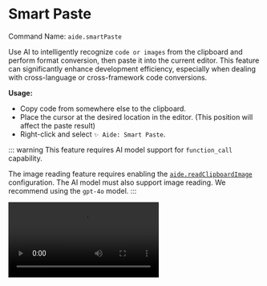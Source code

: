 # Smart Paste

Command Name: `aide.smartPaste`

Use AI to intelligently recognize `code or images` from the clipboard and perform format conversion, then paste it into the current editor. This feature can significantly enhance development efficiency, especially when dealing with cross-language or cross-framework code conversions.

**Usage:**

- Copy code from somewhere else to the clipboard.
- Place the cursor at the desired location in the editor. (This position will affect the paste result)
- Right-click and select `✨ Aide: Smart Paste`.

::: warning
This feature requires AI model support for `function_call` capability.

The image reading feature requires enabling the [`aide.readClipboardImage`](../configuration/read-clipboard-image.md) configuration. The AI model must also support image reading. We recommend using the `gpt-4o` model.
:::

<Video src="/videos/aide-smart-paste.mp4"/>

::: tip

`Aide` will intelligently interpret your intention, automatically recognizing and converting the content without additional configuration. For example:

- If you copy a design screenshot and paste it into `vue/react/flutter` code, `Aide` will automatically convert it into the corresponding `UI` code. (This feature requires enabling the [`aide.readClipboardImage`](../configuration/read-clipboard-image.md) configuration)

- If you copy a database design diagram and paste it into an `SQL` file, `Aide` will automatically convert it into the corresponding `SQL` code.

- If you copy a `JSON` and paste it into a `TypeScript` file, `Aide` will automatically convert it into a `TypeScript` type definition.

- If you copy some `Tailwind CSS` code and paste it into a `Flutter Dart` file, it will automatically convert it into a `Flutter Widget`.

- You can also copy a `Python` function and paste it into a `Rust` file, and `Aide` will automatically convert it into a `Rust` function.

Of course, its functionalities are not limited to these examples. Feel free to explore more use cases.

:::

**Examples:**

- **From `JSON` to `TypeScript` Type**

Suppose you have the following `JSON` data:

```json
{
  "name": "John",
  "age": 30,
  "isAdmin": true
}
```

Copy it to the clipboard, then use the `Smart Paste` feature in a `TypeScript` file, and `Aide` will automatically convert it into a `TypeScript` type definition:

```typescript
type User = {
  name: string
  age: number
  isAdmin: boolean
}
```

- **From `Tailwind CSS` to `Flutter Widget`**

Suppose you have the following `Tailwind CSS` code:

```html
<div class="bg-blue-500 text-white p-4">Hello, World!</div>
```

Copy it to the clipboard, then use the `Smart Paste` feature in a `Flutter Dart` file, and `Aide` will automatically convert it into a `Flutter Widget`:

```dart
Container(
  color: Colors.blue,
  padding: EdgeInsets.all(16),
  child: Text(
    'Hello, World!',
    style: TextStyle(color: Colors.white),
  ),
)
```

**Related Configuration:**

- You can customize whether certain scenarios can read clipboard images as AI context by configuring [`aide.readClipboardImage`](../configuration/read-clipboard-image.md).
